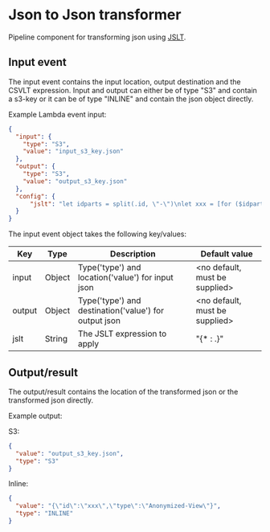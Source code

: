 Json to Json transformer
========================

Pipeline component for transforming json using [JSLT](https://github.com/schibsted/jslt).

## Input event

The input event contains the input location, output destination and the CSVLT expression. Input and output can either be of type "S3" and contain a s3-key or it can be of type "INLINE" and contain the json object directly.

Example Lambda event input:

```json
{
  "input": {
    "type": "S3",
    "value": "input_s3_key.json"
  },
  "output": {
    "type": "S3",
    "value": "output_s3_key.json"
  },
  "config": {
      "jslt": "let idparts = split(.id, \"-\")\nlet xxx = [for ($idparts) \"x\" * size(.)]\n\n{\n  \"id\" : join($xxx, \"-\"),\n  \"type\" : \"Anonymized-View\",\n  * : .\n}\n"
  }
}
```

The input event object takes the following key/values:

| Key               | Type      | Description                                             | Default value                     |
| ----------------- | --------- | -------------------------------------------------       | --------------------------------- |
| input             | Object    | Type('type') and location('value') for input json       | <no default, must be supplied>    |
| output            | Object    | Type('type') and destination('value') for output json   | <no default, must be supplied>    |
| jslt              | String    | The JSLT expression to apply                            | "{* : .}"                         |


## Output/result

The output/result contains the location of the transformed json or the transformed json directly.

Example output:

S3:
```json
{
  "value": "output_s3_key.json",
  "type": "S3"
}
```
Inline:
```json
{
  "value": "{\"id\":\"xxx\",\"type\":\"Anonymized-View\"}",
  "type": "INLINE"
}
```
